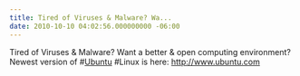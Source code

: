 ```yaml
---
title: Tired of Viruses & Malware? Wa...
date: 2010-10-10 04:02:56.000000000 -06:00
---
```

Tired of Viruses &amp; Malware? Want a better &amp; open computing environment? Newest version of #<a href="http://search.twitter.com/search?q=%23Ubuntu" class="aktt_hashtag">Ubuntu</a> #Linux is here: <a href="http://www.ubuntu.com" rel="nofollow">http://www.ubuntu.com</a>
